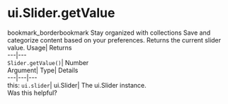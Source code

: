  
#  ui.Slider.getValue
bookmark_borderbookmark Stay organized with collections  Save and categorize content based on your preferences.
Returns the current slider value. 
Usage| Returns  
---|---  
`Slider.getValue()`| Number  
Argument| Type| Details  
---|---|---  
this: `ui.slider`| ui.Slider| The ui.Slider instance.  
Was this helpful?
